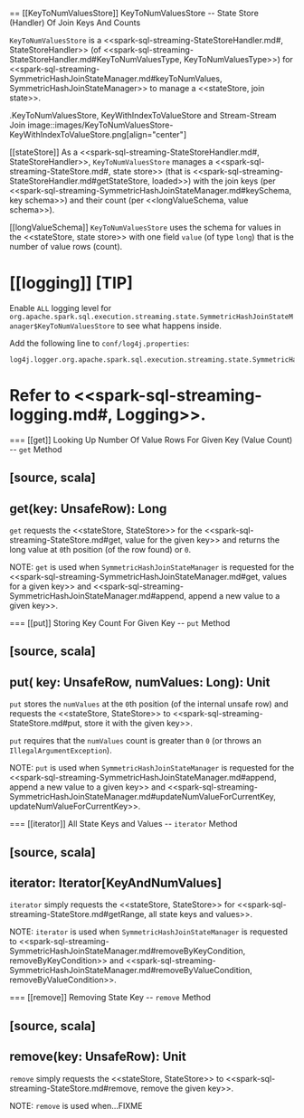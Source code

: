 == [[KeyToNumValuesStore]] KeyToNumValuesStore -- State Store (Handler) Of Join Keys And Counts

`KeyToNumValuesStore` is a <<spark-sql-streaming-StateStoreHandler.md#, StateStoreHandler>> (of <<spark-sql-streaming-StateStoreHandler.md#KeyToNumValuesType, KeyToNumValuesType>>) for <<spark-sql-streaming-SymmetricHashJoinStateManager.md#keyToNumValues, SymmetricHashJoinStateManager>> to manage a <<stateStore, join state>>.

.KeyToNumValuesStore, KeyWithIndexToValueStore and Stream-Stream Join
image::images/KeyToNumValuesStore-KeyWithIndexToValueStore.png[align="center"]

[[stateStore]]
As a <<spark-sql-streaming-StateStoreHandler.md#, StateStoreHandler>>, `KeyToNumValuesStore` manages a <<spark-sql-streaming-StateStore.md#, state store>> (that is <<spark-sql-streaming-StateStoreHandler.md#getStateStore, loaded>>) with the join keys (per <<spark-sql-streaming-SymmetricHashJoinStateManager.md#keySchema, key schema>>) and their count (per <<longValueSchema, value schema>>).

[[longValueSchema]]
`KeyToNumValuesStore` uses the schema for values in the <<stateStore, state store>> with one field `value` (of type `long`) that is the number of value rows (count).

[[logging]]
[TIP]
====
Enable `ALL` logging level for `org.apache.spark.sql.execution.streaming.state.SymmetricHashJoinStateManager$KeyToNumValuesStore` to see what happens inside.

Add the following line to `conf/log4j.properties`:

```
log4j.logger.org.apache.spark.sql.execution.streaming.state.SymmetricHashJoinStateManager$KeyToNumValuesStore=ALL
```

Refer to <<spark-sql-streaming-logging.md#, Logging>>.
====

=== [[get]] Looking Up Number Of Value Rows For Given Key (Value Count) -- `get` Method

[source, scala]
----
get(key: UnsafeRow): Long
----

`get` requests the <<stateStore, StateStore>> for the <<spark-sql-streaming-StateStore.md#get, value for the given key>> and returns the long value at ``0``th position (of the row found) or `0`.

NOTE: `get` is used when `SymmetricHashJoinStateManager` is requested for the <<spark-sql-streaming-SymmetricHashJoinStateManager.md#get, values for a given key>> and <<spark-sql-streaming-SymmetricHashJoinStateManager.md#append, append a new value to a given key>>.

=== [[put]] Storing Key Count For Given Key -- `put` Method

[source, scala]
----
put(
  key: UnsafeRow,
  numValues: Long): Unit
----

`put` stores the `numValues` at the ``0``th position (of the internal unsafe row) and requests the <<stateStore, StateStore>> to <<spark-sql-streaming-StateStore.md#put, store it with the given key>>.

`put` requires that the `numValues` count is greater than `0` (or throws an `IllegalArgumentException`).

NOTE: `put` is used when `SymmetricHashJoinStateManager` is requested for the <<spark-sql-streaming-SymmetricHashJoinStateManager.md#append, append a new value to a given key>> and <<spark-sql-streaming-SymmetricHashJoinStateManager.md#updateNumValueForCurrentKey, updateNumValueForCurrentKey>>.

=== [[iterator]] All State Keys and Values -- `iterator` Method

[source, scala]
----
iterator: Iterator[KeyAndNumValues]
----

`iterator` simply requests the <<stateStore, StateStore>> for <<spark-sql-streaming-StateStore.md#getRange, all state keys and values>>.

NOTE: `iterator` is used when `SymmetricHashJoinStateManager` is requested to <<spark-sql-streaming-SymmetricHashJoinStateManager.md#removeByKeyCondition, removeByKeyCondition>> and <<spark-sql-streaming-SymmetricHashJoinStateManager.md#removeByValueCondition, removeByValueCondition>>.

=== [[remove]] Removing State Key -- `remove` Method

[source, scala]
----
remove(key: UnsafeRow): Unit
----

`remove` simply requests the <<stateStore, StateStore>> to <<spark-sql-streaming-StateStore.md#remove, remove the given key>>.

NOTE: `remove` is used when...FIXME
